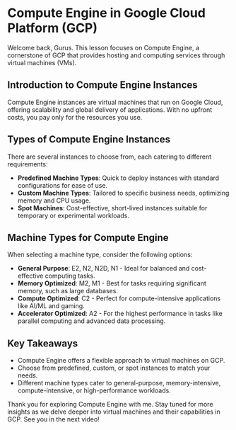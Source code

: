 # Compute Engine in Google Cloud Platform (GCP)

Welcome back, Gurus. This lesson focuses on Compute Engine, a cornerstone of GCP that provides hosting and computing services through virtual machines (VMs).

## Introduction to Compute Engine Instances

Compute Engine instances are virtual machines that run on Google Cloud, offering scalability and global delivery of applications. With no upfront costs, you pay only for the resources you use.

## Types of Compute Engine Instances

There are several instances to choose from, each catering to different requirements:

- **Predefined Machine Types**: Quick to deploy instances with standard configurations for ease of use.
- **Custom Machine Types**: Tailored to specific business needs, optimizing memory and CPU usage.
- **Spot Machines**: Cost-effective, short-lived instances suitable for temporary or experimental workloads.

## Machine Types for Compute Engine

When selecting a machine type, consider the following options:

- **General Purpose**: E2, N2, N2D, N1 - Ideal for balanced and cost-effective computing tasks.
- **Memory Optimized**: M2, M1 - Best for tasks requiring significant memory, such as large databases.
- **Compute Optimized**: C2 - Perfect for compute-intensive applications like AI/ML and gaming.
- **Accelerator Optimized**: A2 - For the highest performance in tasks like parallel computing and advanced data processing.

## Key Takeaways

- Compute Engine offers a flexible approach to virtual machines on GCP.
- Choose from predefined, custom, or spot instances to match your needs.
- Different machine types cater to general-purpose, memory-intensive, compute-intensive, or high-performance workloads.

Thank you for exploring Compute Engine with me. Stay tuned for more insights as we delve deeper into virtual machines and their capabilities in GCP. See you in the next video!
